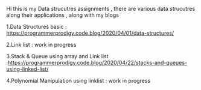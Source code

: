 Hi this is my Data strucutres assignments , there are various data strucutres along their applications , along with my blogs 

1.Data Structures basic : https://programmerprodigy.code.blog/2020/04/01/data-structures/
 
2.Link list : work in progress 

3.Stack & Queue using array and Link list :https://programmerprodigy.code.blog/2020/04/22/stacks-and-queues-using-linked-list/

4.Polynomial Manipulation using linklist : work in progress 
